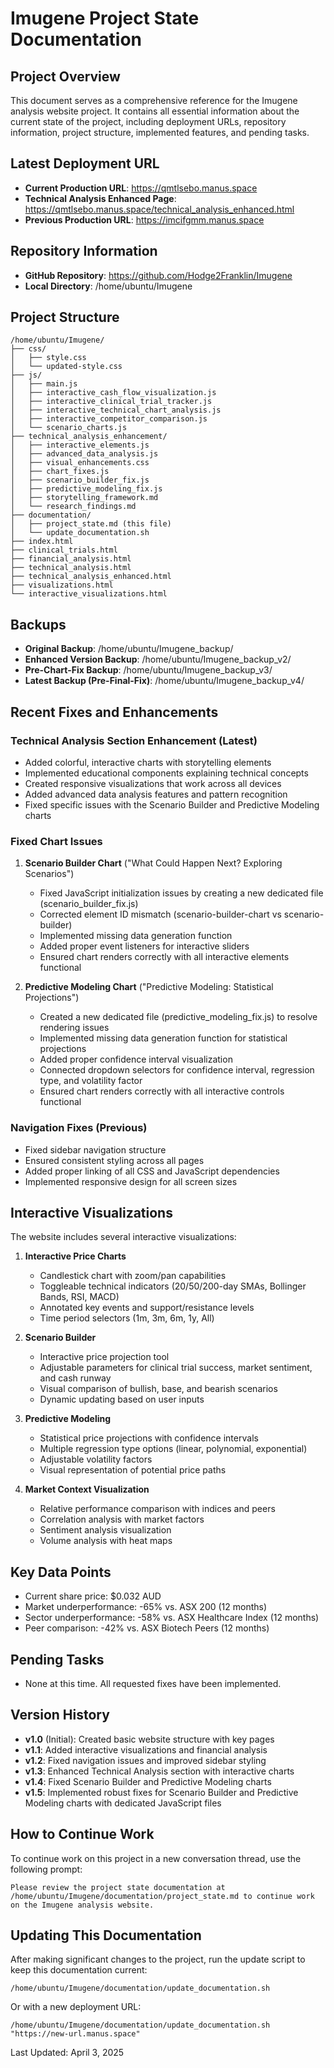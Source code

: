 # Imugene Project State Documentation

## Project Overview
This document serves as a comprehensive reference for the Imugene analysis website project. It contains all essential information about the current state of the project, including deployment URLs, repository information, project structure, implemented features, and pending tasks.

## Latest Deployment URL
- **Current Production URL**: https://qmtlsebo.manus.space
- **Technical Analysis Enhanced Page**: https://qmtlsebo.manus.space/technical_analysis_enhanced.html
- **Previous Production URL**: https://imcifgmm.manus.space

## Repository Information
- **GitHub Repository**: https://github.com/Hodge2Franklin/Imugene
- **Local Directory**: /home/ubuntu/Imugene

## Project Structure
```
/home/ubuntu/Imugene/
├── css/
│   ├── style.css
│   └── updated-style.css
├── js/
│   ├── main.js
│   ├── interactive_cash_flow_visualization.js
│   ├── interactive_clinical_trial_tracker.js
│   ├── interactive_technical_chart_analysis.js
│   ├── interactive_competitor_comparison.js
│   └── scenario_charts.js
├── technical_analysis_enhancement/
│   ├── interactive_elements.js
│   ├── advanced_data_analysis.js
│   ├── visual_enhancements.css
│   ├── chart_fixes.js
│   ├── scenario_builder_fix.js
│   ├── predictive_modeling_fix.js
│   ├── storytelling_framework.md
│   └── research_findings.md
├── documentation/
│   ├── project_state.md (this file)
│   └── update_documentation.sh
├── index.html
├── clinical_trials.html
├── financial_analysis.html
├── technical_analysis.html
├── technical_analysis_enhanced.html
├── visualizations.html
└── interactive_visualizations.html
```

## Backups
- **Original Backup**: /home/ubuntu/Imugene_backup/
- **Enhanced Version Backup**: /home/ubuntu/Imugene_backup_v2/
- **Pre-Chart-Fix Backup**: /home/ubuntu/Imugene_backup_v3/
- **Latest Backup (Pre-Final-Fix)**: /home/ubuntu/Imugene_backup_v4/

## Recent Fixes and Enhancements

### Technical Analysis Section Enhancement (Latest)
- Added colorful, interactive charts with storytelling elements
- Implemented educational components explaining technical concepts
- Created responsive visualizations that work across all devices
- Added advanced data analysis features and pattern recognition
- Fixed specific issues with the Scenario Builder and Predictive Modeling charts

### Fixed Chart Issues
1. **Scenario Builder Chart** ("What Could Happen Next? Exploring Scenarios")
   - Fixed JavaScript initialization issues by creating a new dedicated file (scenario_builder_fix.js)
   - Corrected element ID mismatch (scenario-builder-chart vs scenario-builder)
   - Implemented missing data generation function
   - Added proper event listeners for interactive sliders
   - Ensured chart renders correctly with all interactive elements functional

2. **Predictive Modeling Chart** ("Predictive Modeling: Statistical Projections")
   - Created a new dedicated file (predictive_modeling_fix.js) to resolve rendering issues
   - Implemented missing data generation function for statistical projections
   - Added proper confidence interval visualization
   - Connected dropdown selectors for confidence interval, regression type, and volatility factor
   - Ensured chart renders correctly with all interactive controls functional

### Navigation Fixes (Previous)
- Fixed sidebar navigation structure
- Ensured consistent styling across all pages
- Added proper linking of all CSS and JavaScript dependencies
- Implemented responsive design for all screen sizes

## Interactive Visualizations
The website includes several interactive visualizations:

1. **Interactive Price Charts**
   - Candlestick chart with zoom/pan capabilities
   - Toggleable technical indicators (20/50/200-day SMAs, Bollinger Bands, RSI, MACD)
   - Annotated key events and support/resistance levels
   - Time period selectors (1m, 3m, 6m, 1y, All)

2. **Scenario Builder**
   - Interactive price projection tool
   - Adjustable parameters for clinical trial success, market sentiment, and cash runway
   - Visual comparison of bullish, base, and bearish scenarios
   - Dynamic updating based on user inputs

3. **Predictive Modeling**
   - Statistical price projections with confidence intervals
   - Multiple regression type options (linear, polynomial, exponential)
   - Adjustable volatility factors
   - Visual representation of potential price paths

4. **Market Context Visualization**
   - Relative performance comparison with indices and peers
   - Correlation analysis with market factors
   - Sentiment analysis visualization
   - Volume analysis with heat maps

## Key Data Points
- Current share price: $0.032 AUD
- Market underperformance: -65% vs. ASX 200 (12 months)
- Sector underperformance: -58% vs. ASX Healthcare Index (12 months)
- Peer comparison: -42% vs. ASX Biotech Peers (12 months)

## Pending Tasks
- None at this time. All requested fixes have been implemented.

## Version History
- **v1.0** (Initial): Created basic website structure with key pages
- **v1.1**: Added interactive visualizations and financial analysis
- **v1.2**: Fixed navigation issues and improved sidebar styling
- **v1.3**: Enhanced Technical Analysis section with interactive charts
- **v1.4**: Fixed Scenario Builder and Predictive Modeling charts
- **v1.5**: Implemented robust fixes for Scenario Builder and Predictive Modeling charts with dedicated JavaScript files

## How to Continue Work
To continue work on this project in a new conversation thread, use the following prompt:

```
Please review the project state documentation at /home/ubuntu/Imugene/documentation/project_state.md to continue work on the Imugene analysis website.
```

## Updating This Documentation
After making significant changes to the project, run the update script to keep this documentation current:

```
/home/ubuntu/Imugene/documentation/update_documentation.sh
```

Or with a new deployment URL:

```
/home/ubuntu/Imugene/documentation/update_documentation.sh "https://new-url.manus.space"
```

Last Updated: April 3, 2025
